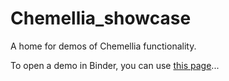 # Chemellia_showcase
A home for demos of Chemellia functionality.

To open a demo in Binder, you can use [this page](https://pluto-on-binder.glitch.me/)...

